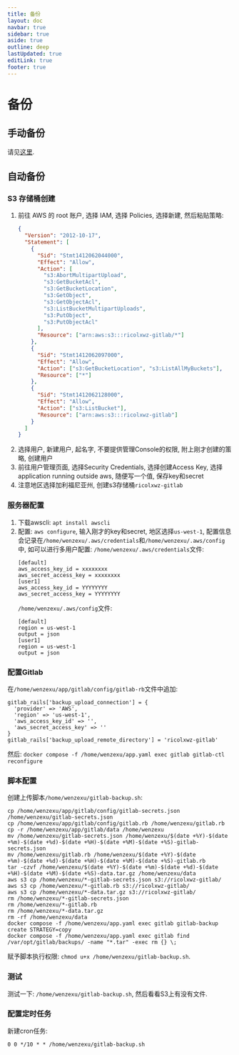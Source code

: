 ```yaml
---
title: 备份
layout: doc
navbar: true
sidebar: true
aside: true
outline: deep
lastUpdated: true
editLink: true
footer: true
---
```


# 备份

## 手动备份

请见[这里](/software/gitlab/migrate).

## 自动备份

### S3 存储桶创建

1. 前往 AWS 的 root 账户, 选择 IAM, 选择 Policies, 选择新建, 然后粘贴策略:
   ```json
   {
     "Version": "2012-10-17",
     "Statement": [
       {
         "Sid": "Stmt1412062044000",
         "Effect": "Allow",
         "Action": [
           "s3:AbortMultipartUpload",
           "s3:GetBucketAcl",
           "s3:GetBucketLocation",
           "s3:GetObject",
           "s3:GetObjectAcl",
           "s3:ListBucketMultipartUploads",
           "s3:PutObject",
           "s3:PutObjectAcl"
         ],
         "Resource": ["arn:aws:s3:::ricolxwz-gitlab/*"]
       },
       {
         "Sid": "Stmt1412062097000",
         "Effect": "Allow",
         "Action": ["s3:GetBucketLocation", "s3:ListAllMyBuckets"],
         "Resource": ["*"]
       },
       {
         "Sid": "Stmt1412062128000",
         "Effect": "Allow",
         "Action": ["s3:ListBucket"],
         "Resource": ["arn:aws:s3:::ricolxwz-gitlab"]
       }
     ]
   }
   ```
2. 选择用户, 新建用户, 起名字, 不要提供管理Console的权限, 附上刚才创建的策略, 创建用户
3. 前往用户管理页面, 选择Security Credentials, 选择创建Access Key, 选择application running outside aws, 随便写一个值, 保存key和secret
4. 注意地区选择加利福尼亚州, 创建s3存储桶`ricolxwz-gitlab`

### 服务器配置

1. 下载awscli: `apt install awscli`
2. 配置: `aws configure`, 输入刚才的key和secret, 地区选择`us-west-1`, 配置信息会记录在`/home/wenzexu/.aws/credentials`和`/home/wenzexu/.aws/config`中, 如可以进行多用户配置:
    `/home/wenzexu/.aws/credentials`文件:
    ```
    [default]
    aws_access_key_id = xxxxxxxx
    aws_secret_access_key = xxxxxxxx
    [user1]
    aws_access_key_id = YYYYYYYY
    aws_secret_access_key = YYYYYYYY
    ```
    `/home/wenzexu/.aws/config`文件: 
    ```
    [default]
    region = us-west-1
    output = json
    [user1]
    region = us-west-1
    output = json
    ```

### 配置Gitlab

在`/home/wenzexu/app/gitlab/config/gitlab-rb`文件中追加:

```
gitlab_rails['backup_upload_connection'] = {
  'provider' => 'AWS',
  'region' => 'us-west-1',
  'aws_access_key_id' => '',
  'aws_secret_access_key' => ''
}
gitlab_rails['backup_upload_remote_directory'] = 'ricolxwz-gitlab'
```

然后: `docker compose -f /home/wenzexu/app.yaml exec gitlab gitlab-ctl reconfigure`

### 脚本配置

创建上传脚本`/home/wenzexu/gitlab-backup.sh`:

```
cp /home/wenzexu/app/gitlab/config/gitlab-secrets.json /home/wenzexu/gitlab-secrets.json
cp /home/wenzexu/app/gitlab/config/gitlab.rb /home/wenzexu/gitlab.rb
cp -r /home/wenzexu/app/gitlab/data /home/wenzexu
mv /home/wenzexu/gitlab-secrets.json /home/wenzexu/$(date +%Y)-$(date +%m)-$(date +%d)-$(date +%H)-$(date +%M)-$(date +%S)-gitlab-secrets.json
mv /home/wenzexu/gitlab.rb /home/wenzexu/$(date +%Y)-$(date +%m)-$(date +%d)-$(date +%H)-$(date +%M)-$(date +%S)-gitlab.rb
tar -czvf /home/wenzexu/$(date +%Y)-$(date +%m)-$(date +%d)-$(date +%H)-$(date +%M)-$(date +%S)-data.tar.gz /home/wenzexu/data
aws s3 cp /home/wenzexu/*-gitlab-secrets.json s3://ricolxwz-gitlab/
aws s3 cp /home/wenzexu/*-gitlab.rb s3://ricolxwz-gitlab/
aws s3 cp /home/wenzexu/*-data.tar.gz s3://ricolxwz-gitlab/
rm /home/wenzexu/*-gitlab-secrets.json
rm /home/wenzexu/*-gitlab.rb
rm /home/wenzexu/*-data.tar.gz
rm -rf /home/wenzexu/data
docker compose -f /home/wenzexu/app.yaml exec gitlab gitlab-backup create STRATEGY=copy
docker compose -f /home/wenzexu/app.yaml exec gitlab find /var/opt/gitlab/backups/ -name "*.tar" -exec rm {} \;
```

赋予脚本执行权限: `chmod u+x /home/wenzexu/gitlab-backup.sh`.

### 测试

测试一下: `/home/wenzexu/gitlab-backup.sh`, 然后看看S3上有没有文件.

### 配置定时任务

新建cron任务:

```
0 0 */10 * * /home/wenzexu/gitlab-backup.sh
```